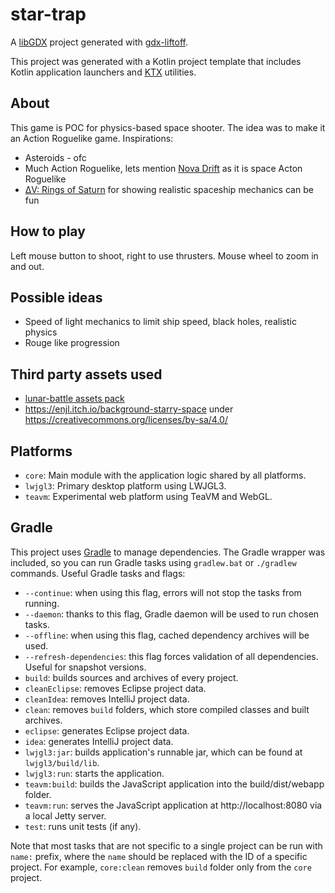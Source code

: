 # star-trap

A [libGDX](https://libgdx.com/) project generated with [gdx-liftoff](https://github.com/tommyettinger/gdx-liftoff).

This project was generated with a Kotlin project template that includes Kotlin application launchers and [KTX](https://libktx.github.io/) utilities.

## About

This game is POC for physics-based space shooter. The idea was to make it an Action Roguelike game. Inspirations:

* Asteroids - ofc
* Much Action Roguelike, lets mention [Nova Drift](https://store.steampowered.com/app/858210/Nova_Drift/) as it is space
  Acton Roguelike
* [ΔV: Rings of Saturn](https://store.steampowered.com/app/846030/DV_Rings_of_Saturn/) for showing realistic spaceship
  mechanics can be fun

## How to play

Left mouse button to shoot, right to use thrusters. Mouse wheel to zoom in and out.

## Possible ideas

* Speed of light mechanics to limit ship speed, black holes, realistic physics
* Rouge like progression

## Third party assets used

* [lunar-battle assets pack](https://mattwalkden.itch.io/lunar-battle-pack)
* https://enjl.itch.io/background-starry-space under https://creativecommons.org/licenses/by-sa/4.0/

## Platforms

- `core`: Main module with the application logic shared by all platforms.
- `lwjgl3`: Primary desktop platform using LWJGL3.
- `teavm`: Experimental web platform using TeaVM and WebGL.

## Gradle

This project uses [Gradle](http://gradle.org/) to manage dependencies.
The Gradle wrapper was included, so you can run Gradle tasks using `gradlew.bat` or `./gradlew` commands.
Useful Gradle tasks and flags:

- `--continue`: when using this flag, errors will not stop the tasks from running.
- `--daemon`: thanks to this flag, Gradle daemon will be used to run chosen tasks.
- `--offline`: when using this flag, cached dependency archives will be used.
- `--refresh-dependencies`: this flag forces validation of all dependencies. Useful for snapshot versions.
- `build`: builds sources and archives of every project.
- `cleanEclipse`: removes Eclipse project data.
- `cleanIdea`: removes IntelliJ project data.
- `clean`: removes `build` folders, which store compiled classes and built archives.
- `eclipse`: generates Eclipse project data.
- `idea`: generates IntelliJ project data.
- `lwjgl3:jar`: builds application's runnable jar, which can be found at `lwjgl3/build/lib`.
- `lwjgl3:run`: starts the application.
- `teavm:build`: builds the JavaScript application into the build/dist/webapp folder.
- `teavm:run`: serves the JavaScript application at http://localhost:8080 via a local Jetty server.
- `test`: runs unit tests (if any).

Note that most tasks that are not specific to a single project can be run with `name:` prefix, where the `name` should be replaced with the ID of a specific project.
For example, `core:clean` removes `build` folder only from the `core` project.
